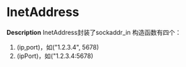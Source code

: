 # InetAddress
**Description**
InetAddress封装了sockaddr_in
构造函数有四个：
1. (ip,port)，如("1.2.3.4", 5678)
2. (ipPort)，如("1.2.3.4:5678)